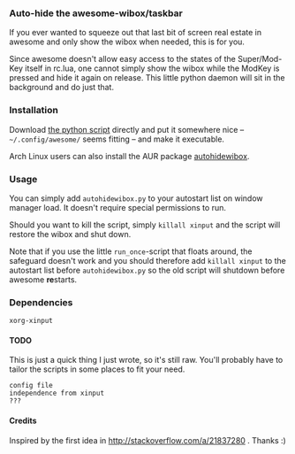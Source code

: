 ### Auto-hide the awesome-wibox/taskbar
If you ever wanted to squeeze out that last bit of screen real estate in awesome and only show the wibox when needed, this is for you.

Since awesome doesn't allow easy access to the states of the Super/Mod-Key itself in rc.lua, one cannot simply show the wibox while the ModKey is pressed and hide it again on release.
This little python daemon will sit in the background and do just that.


### Installation
Download [the python script](https://raw.githubusercontent.com/grandchild/autohidewibox/master/autohidewibox.py) directly and put it somewhere nice – `~/.config/awesome/` seems fitting – and make it executable.

Arch Linux users can also install the AUR package [autohidewibox](https://aur.archlinux.org/packages/autohidewibox/).

### Usage
You can simply add `autohidewibox.py` to your autostart list on window manager load. It doesn't require special permissions to run.

Should you want to kill the script, simply `killall xinput` and the script will restore the wibox and shut down.

Note that if you use the little `run_once`-script that floats around, the safeguard doesn't work and you should therefore add `killall xinput` to the autostart list before `autohidewibox.py` so the old script will shutdown before awesome **re**starts.

### Dependencies
```
xorg-xinput
```

#### TODO
This is just a quick thing I just wrote, so it's still raw. You'll probably have to tailor the scripts in some places to fit your need.
```
config file
independence from xinput
???
```

#### Credits
Inspired by the first idea in http://stackoverflow.com/a/21837280 . Thanks :)
